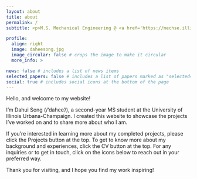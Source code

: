 ```yaml
---
layout: about
title: about
permalink: /
subtitle: <p>M.S. Mechanical Engineering @ <a href='https://mechse.illinois.edu/'>University of Illinois Urbana-Champaign</a></p>

profile:
  align: right
  image: daheesong.jpg
  image_circular: false # crops the image to make it circular
  more_info: >

news: false # includes a list of news items
selected_papers: false # includes a list of papers marked as "selected={true}"
social: true # includes social icons at the bottom of the page
---
```


Hello, and welcome to my website! 

I’m Dahui Song (/’dahee’/), a second-year MS student at the University of Illinois Urbana-Champaign. I created this website to showcase the projects I’ve worked on and to share more about who I am.

If you’re interested in learning more about my completed projects, please click the Projects button at the top. To get to know more about my background and experiences, click the CV button at the top. For any inquiries or to get in touch, click on the icons below to reach out in your preferred way.

Thank you for visiting, and I hope you find my work inspiring!